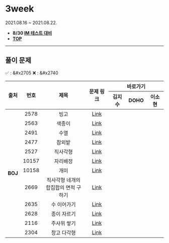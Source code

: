 # 3week
2021.08.16 ~ 2021.08.22.
* **8/30 [IM 테스트 대비](https://docs.google.com/spreadsheets/d/1woMUqd7Pi8CfYVYW4LeIS-JvxBVjan0KjjWtc2bOF34/edit#gid=0)**
* [**TOP**](../README.md)

---
## 풀이 문제
:white_check_mark: : &#x2705    :x: : &#x2740
<table>
    <thead>
        <tr>
            <th rowspan="2"> 출처 </th>
            <th rowspan="2"> 번호 </th>
            <th rowspan="2"> 제목 </th>
            <th rowspan="2"> 문제 링크 </th>
            <th colspan="3">바로가기</th>
        </tr>
        <tr>
            <th>김지수</th>
            <th>DOHO</th>
            <th>이소현</th>
        </tr>
    </thead>
    <tbody>
        <tr>
            <td rowspan="12" align="center"><b>BOJ</b></td>
            <td align="center">2578</td>
            <td align="center">빙고</td>
            <td align="center"><a href="https://www.acmicpc.net/problem/2578">Link</a></td>
            <td align="center"><a href=""> </a></td>
            <td align="center"><a href=""> </a></td>
            <td align="center"><a href=""> </a></td>
        </tr>
        <tr>
            <td align="center">2563</td>
            <td align="center">색종이</td>
            <td align="center"><a href="https://www.acmicpc.net/problem/2563">Link</a></td>
            <td align="center"><a href=""> </a></td>
            <td align="center"><a href=""> </a></td>
            <td align="center"><a href=""> </a></td>
        </tr>
        <tr>
            <td align="center">2491</td>
            <td align="center">수열</td>
            <td align="center"><a href="https://www.acmicpc.net/problem/2491">Link</a></td>
            <td align="center"><a href=""> </a></td>
            <td align="center"><a href=""> </a></td>
            <td align="center"><a href=""> </a></td>
        </tr>
        <tr>
            <td align="center">2477</td>
            <td align="center">참외밭</td>
            <td align="center"><a href="https://www.acmicpc.net/problem/2477">Link</a></td>
            <td align="center"><a href=""> </a></td>
            <td align="center"><a href=""> </a></td>
            <td align="center"><a href=""> </a></td>
        </tr>
        <tr>
            <td align="center">2527</td>
            <td align="center">직사각형</td>
            <td align="center"><a href="https://www.acmicpc.net/problem/2527">Link</a></td>
            <td align="center"><a href=""> </a></td>
            <td align="center"><a href=""> </a></td>
            <td align="center"><a href=""> </a></td>
        </tr>
        <tr>
            <td align="center">10157</td>
            <td align="center">자리배정</td>
            <td align="center"><a href="https://www.acmicpc.net/problem/10157">Link</a></td>
            <td align="center"><a href=""> </a></td>
            <td align="center"><a href=""> </a></td>
            <td align="center"><a href=""> </a></td>
        </tr>
        <tr>
            <td align="center">10158</td>
            <td align="center">개미</td>
            <td align="center"><a href="https://www.acmicpc.net/problem/10158">Link</a></td>
            <td align="center"><a href=""> </a></td>
            <td align="center"><a href=""> </a></td>
            <td align="center"><a href=""> </a></td>
        </tr>
        <tr>
            <td align="center">2669</td>
            <td align="center">직사각형 네개의 <br>합집합의 면적 구하기</td>
            <td align="center"><a href="https://www.acmicpc.net/problem/2669">Link</a></td>
            <td align="center"><a href=""> </a></td>
            <td align="center"><a href=""> </a></td>
            <td align="center"><a href=""> </a></td>
        </tr>
        <tr>
            <td align="center">2635</td>
            <td align="center">수 이어가기</td>
            <td align="center"><a href="https://www.acmicpc.net/problem/2635">Link</a></td>
            <td align="center"><a href=""> </a></td>
            <td align="center"><a href=""> </a></td>
            <td align="center"><a href=""> </a></td>
        </tr>
        <tr>
            <td align="center">2628</td>
            <td align="center">종이 자르기</td>
            <td align="center"><a href="https://www.acmicpc.net/problem/2628">Link</a></td>
            <td align="center"><a href=""> </a></td>
            <td align="center"><a href=""> </a></td>
            <td align="center"><a href=""> </a></td>
        </tr>
        <tr>
            <td align="center">2116</td>
            <td align="center">주사위 쌓기</td>
            <td align="center"><a href="https://www.acmicpc.net/problem/2116">Link</a></td>
            <td align="center"><a href=""> </a></td>
            <td align="center"><a href=""> </a></td>
            <td align="center"><a href=""> </a></td>
        </tr>
        <tr>
            <td align="center">2304</td>
            <td align="center">창고 다각형</td>
            <td align="center"><a href="https://www.acmicpc.net/problem/2304">Link</a></td>
            <td align="center"><a href=""> </a></td>
            <td align="center"><a href=""> </a></td>
            <td align="center"><a href=""> </a></td>
        </tr>
    </tbody>
</table>